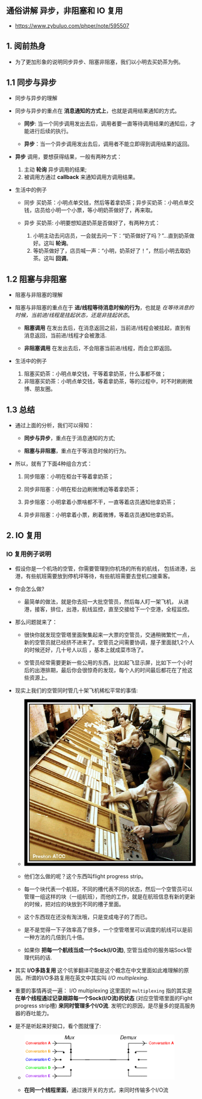 ## 通俗讲解 异步，非阻塞和 IO 复用
* https://www.zybuluo.com/phper/note/595507


## 1. 阅前热身
* 为了更加形象的说明同步异步、阻塞非阻塞，我们以小明去买奶茶为例。


## 1.1 同步与异步
* 同步与异步的理解

* 同步与异步的重点在 __消息通知的方式上__，也就是调用结果通知的方式。 
    * __同步__: 当一个同步调用发出去后，调用者要一直等待调用结果的通知后，才能进行后续的执行。 

    * __异步__：当一个异步调用发出去后，调用者不能立即得到调用结果的返回。 

* __异步__ 调用，要想获得结果，一般有两种方式：
    1. 主动 __轮询__ 异步调用的结果;
    2. 被调用方通过 __callback__ 来通知调用方调用结果。

* 生活中的例子
    * 同步 买奶茶：小明点单交钱，然后等着拿奶茶；异步买奶茶：小明点单交钱，店员给小明一个小票，等小明奶茶做好了，再来取。

    * 异步 买奶茶: 小明要想知道奶茶是否做好了，有两种方式：
        1. 小明主动去问店员，一会就去问一下：“奶茶做好了吗？”...直到奶茶做好。这叫 __轮询__。
        2. 等奶茶做好了，店员喊一声：“小明，奶茶好了！”，然后小明去取奶茶。这叫 __回调__。


## 1.2 阻塞与非阻塞
* 阻塞与非阻塞的理解

* 阻塞与非阻塞的重点在于 __进/线程等待消息时候的行为__，也就是 _在等待消息的时候，当前进/线程是挂起状态，还是非挂起状态_。

    * __阻塞调用__ 在发出去后，在消息返回之前，当前进/线程会被挂起，直到有消息返回，当前进/线程才会被激活.

    * __非阻塞调用__ 在发出去后，不会阻塞当前进/线程，而会立即返回。

* 生活中的例子
    1. 阻塞买奶茶：小明点单交钱，干等着拿奶茶，什么事都不做； 
    2. 非阻塞买奶茶：小明点单交钱，等着拿奶茶，等的过程中，时不时刷刷微博、朋友圈。


## 1.3 总结
* 通过上面的分析，我们可以得知：
    * __同步与异步__，重点在于消息通知的方式;
    
    * __阻塞与非阻塞__，重点在于等消息时候的行为。

* 所以，就有了下面4种组合方式：
    1. 同步阻塞：小明在柜台干等着拿奶茶；

    2. 同步非阻塞：小明在柜台边刷微博边等着拿奶茶；

    3. 异步阻塞：小明拿着小票啥都不干，一直等着店员通知他拿奶茶；

    4. 异步非阻塞：小明拿着小票，刷着微博，等着店员通知他拿奶茶。


## 2. IO 复用

### IO 复用例子说明
* 假设你是一个机场的空管，你需要管理到你机场的所有的航线， 包括进港，出港，有些航班需要放到停机坪等待，有些航班需要去登机口接乘客。

* 你会怎么做?
    * 最简单的做法，就是你去招一大批空管员，然后每人盯一架飞机， 从进港，接客，排位，出港，航线监控，直至交接给下一个空港，全程监控。

* 那么问题就来了：
    * 很快你就发现空管塔里面聚集起来一大票的空管员，交通稍微繁忙一点，新的空管员就已经挤不进来了。空管员之间需要协调，屋子里面就1,2个人的时候还好，几十号人以后 ，基本上就成菜市场了。

    * 空管员经常需要更新一些公用的东西，比如起飞显示屏，比如下一个小时后的出港排期，最后你会很惊奇的发现，每个人的时间最后都花在了抢这些资源上。

* 现实上我们的空管同时管几十架飞机稀松平常的事情:
    * ![flight progress strip](./images/flight_progress_strip.jpg)

    * 他们怎么做的呢？这个东西叫flight progress strip。

    * 每一个块代表一个航班，不同的槽代表不同的状态，然后一个空管员可以管理一组这样的块（一组航班），而他的工作，就是在航班信息有新的更新的时候，把对应的块放到不同的槽子里面。

    * 这个东西现在还没有淘汰哦，只是变成电子的了而已。

    * 是不是觉得一下子效率高了很多，一个空管塔里可以调度的航线可以是前一种方法的几倍到几十倍。

    * 如果你 __把每一个航线当成一个Sock(I/O流)__, 空管当成你的服务端Sock管理代码的话.

* 其实 __I/O多路复用__ 这个坑爹翻译可能是这个概念在中文里面如此难理解的原因。所谓的I/O多路复用在英文中其实叫 _I/O multiplexing_.

* 重要的事情再说一遍： I/O multiplexing 这里面的 `multiplexing` 指的其实是 __在单个线程通过记录跟踪每一个Sock(I/O流)的状态__ (对应空管塔里面的Fight progress strip槽) __来同时管理多个I/O流__. 发明它的原因，是尽量多的提高服务器的吞吐能力。

* 是不是听起来好拗口，看个图就懂了: 
    * ![](./images/multiplexing.gif)

    * __在同一个线程里面__，通过拨开关的方式，来同时传输多个I/O流
